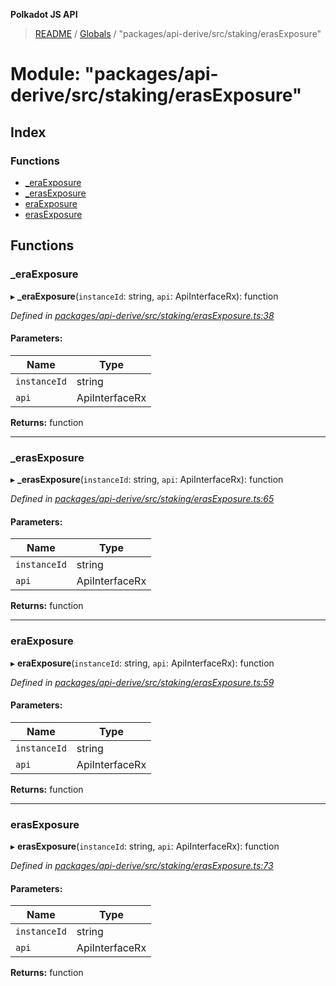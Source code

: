 **Polkadot JS API**

> [README](../README.md) / [Globals](../globals.md) / "packages/api-derive/src/staking/erasExposure"

# Module: "packages/api-derive/src/staking/erasExposure"

## Index

### Functions

* [\_eraExposure](_packages_api_derive_src_staking_erasexposure_.md#_eraexposure)
* [\_erasExposure](_packages_api_derive_src_staking_erasexposure_.md#_erasexposure)
* [eraExposure](_packages_api_derive_src_staking_erasexposure_.md#eraexposure)
* [erasExposure](_packages_api_derive_src_staking_erasexposure_.md#erasexposure)

## Functions

### \_eraExposure

▸ **_eraExposure**(`instanceId`: string, `api`: ApiInterfaceRx): function

*Defined in [packages/api-derive/src/staking/erasExposure.ts:38](https://github.com/polkadot-js/api/blob/33c161f87/packages/api-derive/src/staking/erasExposure.ts#L38)*

#### Parameters:

Name | Type |
------ | ------ |
`instanceId` | string |
`api` | ApiInterfaceRx |

**Returns:** function

___

### \_erasExposure

▸ **_erasExposure**(`instanceId`: string, `api`: ApiInterfaceRx): function

*Defined in [packages/api-derive/src/staking/erasExposure.ts:65](https://github.com/polkadot-js/api/blob/33c161f87/packages/api-derive/src/staking/erasExposure.ts#L65)*

#### Parameters:

Name | Type |
------ | ------ |
`instanceId` | string |
`api` | ApiInterfaceRx |

**Returns:** function

___

### eraExposure

▸ **eraExposure**(`instanceId`: string, `api`: ApiInterfaceRx): function

*Defined in [packages/api-derive/src/staking/erasExposure.ts:59](https://github.com/polkadot-js/api/blob/33c161f87/packages/api-derive/src/staking/erasExposure.ts#L59)*

#### Parameters:

Name | Type |
------ | ------ |
`instanceId` | string |
`api` | ApiInterfaceRx |

**Returns:** function

___

### erasExposure

▸ **erasExposure**(`instanceId`: string, `api`: ApiInterfaceRx): function

*Defined in [packages/api-derive/src/staking/erasExposure.ts:73](https://github.com/polkadot-js/api/blob/33c161f87/packages/api-derive/src/staking/erasExposure.ts#L73)*

#### Parameters:

Name | Type |
------ | ------ |
`instanceId` | string |
`api` | ApiInterfaceRx |

**Returns:** function
